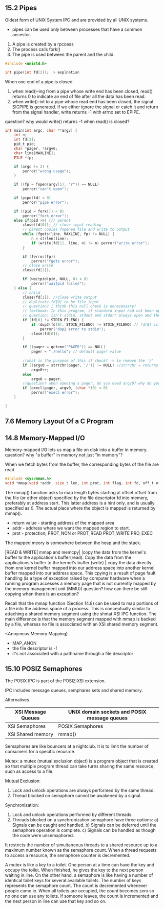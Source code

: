 ## 15.2 Pipes

Oldest form of UNIX System IPC and are provided by all UNIX systems. 

* pipes can be used only between processes that have a common ancestor. 

1. A pipe is created by a rpcoess
2. The process calls fork()
3. The pipe is used between the parent and the child. 

```c
#include <unistd.h>

int pipe(int fd[2]);  > explnatian
```

When one end of a pipe is closed

1. when read()-ing from a pipe whose write end has been closed, read() returns 0 to indicate an end of file after all the data has been read. 
2. when write()-int to a pipe whose read end has been closed, the signal SIGPIPE is generated. If we either ignore the signal or catch it and return from the signal handler, write returns -1 with errno set to EPIPE. 

question? why would write() returns -1 when read() is closed?

```c
int main(int argc, char **argv) {
	int n;
	int fd[2];
	pid_t pid;
	char *pager, *argv0;
	char line[MAXLINE];
	FILE *fp;

	if (argc != 2) {
		perror("wrong usage");
	}

	if ((fp = fopen(argv[1], "r")) == NULL)
		perror("can't open");

	if (pipe(fd) < 0) 
		perror("pipe error");

	if ((pid = fork()) < 0) 
		perror("fork error");
	else if(pid >0) {// parent
		close(fd[0]); // close input reading
		// parent copies fopened file and write to output
		while (fgets(line, MAXLINE, fp) != NULL) {
			n = strlen(line);
			if (write(fd[1], line, n) != n) perror("write error");
		}

		if (ferror(fp))
			perror("fgets error");
		// close write
		close(fd[1]);

		if (waitpid(pid, NULL, 0) < 0)
			perror("waitpid failed");
	} else {
		// child
		close(fd[1]); //close write output
		// duplicate fd[0] to be file input 
		// question? I think this null check is unnecessary?
		// textbook: In this program, if standard input had not been opened by the shell, the fopen at the beginning of the program should have used descriptor 0, the lowest unused descriptor, so fd[0] should never equal standard input.
		// question: isn't stdin, stdout and stderr always open and their file descriptors are taken?
		if (fd[0] != STDIN_FILENO) {
			if (dup2(fd[0], STDIN_FILENO) != STDIN_FILENO) // fd[0] is duplicated onto STDIN_FILENO
				perror("dup2 error to stdin");
			close(fd[0]);
		}

		if ((pager = getenv("PAGER")) == NULL)
			pager = "./hello"; // default pager value
		
		//what is the purpose of this if check? -> to remove the '/'
		if ((argv0 = strrchr(pager, '/')) != NULL) //strrchr = returns a pointer to the last occurrence of a character
			argv0++;
		else 
			argv0 = pager;
		//question? when opening a pager, do you need argv0? why do you need arguments?
		if (execl(pager, argv0, (char *)0) < 0)
			perror("execl error");
	}

}
```

## 7.6 Memory Layout Of a C Program

## 14.8 Memory-Mapped I/O

Memory-mapped I/O lets us map a file on disk into a buffer in memory. question? why "a buffer" in memory not just "in memory"? 

When we fetch bytes from the buffer, the corresponding bytes of the file are read. 

```c
#include <sys/mman.h>
void *mmap(void *addr, size_t len, int prot, int flag, int fd, off_t off);
```

The mmap() function asks to map length bytes starting at offset offset from the file (or other object) specified by the file descriptor fd into memory, preferably at address start. This latter address is a hint only, and is usually specified as 0. The actual place where the object is mapped is returned by mmap().

* return value - starting address of the mapped area
* addr - address where we want the mapped region to start. 
* prot - protection; PROT_NON or PROT_READ PROT_WRITE PRO_EXEC

The mapped meory is somewhere between the heap and the stack.

|READ & WRITE| mmap and memcpy|
|copy the data from the kernel's buffer to the application's buffer(read). Copy the data from the applications's buffer to the kernel's buffer (write) | copy the data directly from one kernel buffer mapped into our address space into another kernel buffer mapped into our address space. This cpying is a result of page fault handling (is a type of exception raised by computer hardware when a running program accesses a memory page that is not currently mapped by the memory management unit (MMU)) question? how can there be still copying when there is an exception?

Recall that the mmap function (Section 14.8) can be used to map portions of a file into the address space of a process. This is conceptually similar to attaching a shared memory segment using the shmat XSI IPC function. The main difference is that the memory segment mapped with mmap is backed by a file, whereas no file is associated with an XSI shared memory segment.

<Anoymous Memory Mapping)

* MAP_ANON
* the file descriptor is -1
* it's not associated with a pathname through a file descriptor

## 15.10 POSIZ Semaphores

The POSIX IPC is part of the POSIZ:XSI extension. 

IPC includes message queues, semphares sets and shared memory. 

Alternatives

|XSI Message Queues| UNIX domain sockets and POSIX message queues|
|---|---|
|XSI Semaphores | POSIX Semaphores|
|XSI Shared memory | mmap()|

Semaphores are like bouncers at a nightclub. It is to limit the number of consumers for a specific reousrce. 

Mutex: a mutex (mutual exclusion object) is a program object that is created so that multiple program thread can take turns sharing the same resource, such as access to a file.

 
 Mutual Exclusion:

 1. Lock and unlock operations are always performed by the same thread.
 2. Thread blocked on semaphore cannot be awakened by a signal.


 Synchronization:


 1. Lock and unlock operations performed by different threads.
 2. Threads blocked on a synchronization semaphore have three options:
 a) Signals can be caught and handled. 
 b) Signals can be deferred until the semaphore operation is complete. 
 c) Signals can be handled as though the code were unsemaphored.

 It restricts the number of simultaneous threads to a shared resource up to a maximum number known as the semaphore count. When a thread requests to access a resource, the semaphore counter is decremented.

 A mutex is like a key to a toilet. One person at a time can have the key and occupy the toilet. When finished, he gives the key to the next person waiting in line. On the other hand, a semaphore is like having a number of identical toilet keys for several available toilets. The number of keys represents the semaphore count. The count is decremented whenever people come in. When all toilets are occupied, the count becomes zero so no one can use any toilets. If someone leaves, the count is incremented and the next person in line can use that key and so on.


